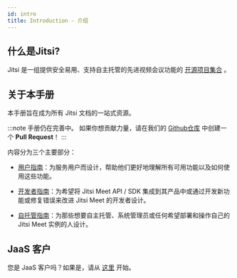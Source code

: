 ```yaml
---
id: intro
title: Introduction - 介绍
---
```


## 什么是Jitsi?

Jitsi 是一组提供安全易用、支持自主托管的先进视频会议功能的 [开源项目集合](architecture.md) 。

## 关于本手册

本手册旨在成为所有 Jitsi 文档的一站式资源。

:::note 手册仍在完善中。
如果你想贡献力量，请在我们的 [Github仓库](https://github.com/jitsi/handbook) 中创建一个 **Pull Request**！
:::

内容分为三个主要部分：

* [用户指南](/docs/category/user-guide)：为服务用户而设计，帮助他们更好地理解所有可用功能以及如何使用这些功能。

* [开发者指南](/docs/category/developer-guide)：为希望将 Jitsi Meet API / SDK 集成到其产品中或通过开发新功能或修复错误来改进 Jitsi Meet 的开发者设计。

* [自托管指南](devops-guide/devops-guide.md)：为那些想要自主托管、系统管理员或任何希望部署和操作自己的 Jitsi Meet 实例的人设计。

## JaaS 客户

您是 JaaS 客户吗？如果是，请从 [这里](https://developer.8x8.com/jaas/docs/jaas-onboarding) 开始。
